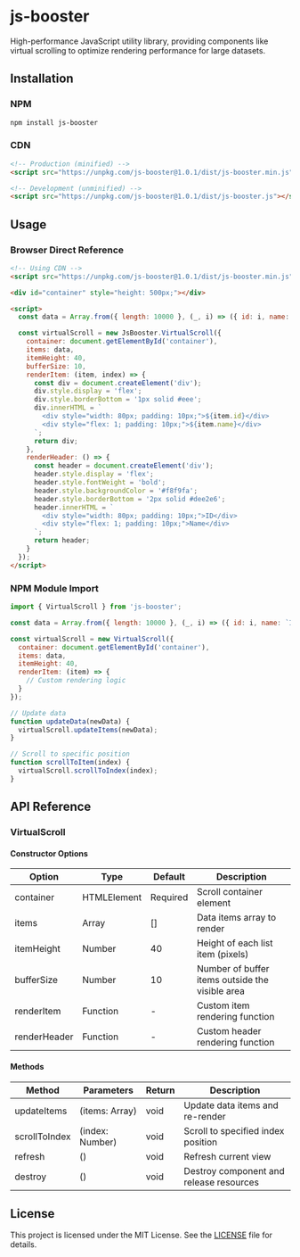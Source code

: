 # js-booster

High-performance JavaScript utility library, providing components like virtual scrolling to optimize rendering performance for large datasets.

## Installation

### NPM

```bash
npm install js-booster
```

### CDN

```html
<!-- Production (minified) -->
<script src="https://unpkg.com/js-booster@1.0.1/dist/js-booster.min.js"></script>

<!-- Development (unminified) -->
<script src="https://unpkg.com/js-booster@1.0.1/dist/js-booster.js"></script>
```

## Usage

### Browser Direct Reference

```html
<!-- Using CDN -->
<script src="https://unpkg.com/js-booster@1.0.1/dist/js-booster.min.js"></script>

<div id="container" style="height: 500px;"></div>

<script>
  const data = Array.from({ length: 10000 }, (_, i) => ({ id: i, name: `Item ${i}` }));

  const virtualScroll = new JsBooster.VirtualScroll({
    container: document.getElementById('container'),
    items: data,
    itemHeight: 40,
    bufferSize: 10,
    renderItem: (item, index) => {
      const div = document.createElement('div');
      div.style.display = 'flex';
      div.style.borderBottom = '1px solid #eee';
      div.innerHTML = `
        <div style="width: 80px; padding: 10px;">${item.id}</div>
        <div style="flex: 1; padding: 10px;">${item.name}</div>
      `;
      return div;
    },
    renderHeader: () => {
      const header = document.createElement('div');
      header.style.display = 'flex';
      header.style.fontWeight = 'bold';
      header.style.backgroundColor = '#f8f9fa';
      header.style.borderBottom = '2px solid #dee2e6';
      header.innerHTML = `
        <div style="width: 80px; padding: 10px;">ID</div>
        <div style="flex: 1; padding: 10px;">Name</div>
      `;
      return header;
    }
  });
</script>
```

### NPM Module Import

```javascript
import { VirtualScroll } from 'js-booster';

const data = Array.from({ length: 10000 }, (_, i) => ({ id: i, name: `Item ${i}` }));

const virtualScroll = new VirtualScroll({
  container: document.getElementById('container'),
  items: data,
  itemHeight: 40,
  renderItem: (item) => {
    // Custom rendering logic
  }
});

// Update data
function updateData(newData) {
  virtualScroll.updateItems(newData);
}

// Scroll to specific position
function scrollToItem(index) {
  virtualScroll.scrollToIndex(index);
}
```

## API Reference

### VirtualScroll

#### Constructor Options

| Option | Type | Default | Description |
|-----|------|-------|------|
| container | HTMLElement | Required | Scroll container element |
| items | Array | [] | Data items array to render |
| itemHeight | Number | 40 | Height of each list item (pixels) |
| bufferSize | Number | 10 | Number of buffer items outside the visible area |
| renderItem | Function | - | Custom item rendering function |
| renderHeader | Function | - | Custom header rendering function |

#### Methods

| Method | Parameters | Return | Description |
|-----|------|-------|------|
| updateItems | (items: Array) | void | Update data items and re-render |
| scrollToIndex | (index: Number) | void | Scroll to specified index position |
| refresh | () | void | Refresh current view |
| destroy | () | void | Destroy component and release resources |

## License

This project is licensed under the MIT License. See the [LICENSE](LICENSE) file for details.
